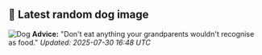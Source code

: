 ## 🐶 Latest random dog image
![Dog](https://images.dog.ceo/breeds/terrier-fox/n02095314_138.jpg)
**Advice:** "Don't eat anything your grandparents wouldn't recognise as food."
*Updated: 2025-07-30 16:48 UTC*
